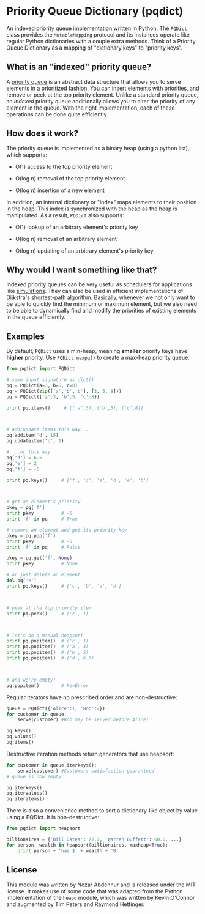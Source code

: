 Priority Queue Dictionary (pqdict)
=========================

An indexed priority queue implementation written in Python. The `PQDict` class provides the `MutableMapping` protocol and its instances operate like regular Python dictionaries with a couple extra methods. Think of a Priority Queue Dictionary as a mapping of "dictionary keys" to "priority keys".

## What is an "indexed" priority queue?
A [priority queue](http://en.wikipedia.org/wiki/Priority_queue) is an abstract data structure that allows you to serve elements in a prioritized fashion. You can insert elements with priorities, and remove or peek at the top priority element. Unlike a standard priority queue, an _indexed_ priority queue additionally allows you to alter the priority of any element in the queue. With the right implementation, each of these operations can be done quite efficiently.

## How does it work?
The priority queue is implemented as a binary heap (using a python list), which supports:  

- O(1) access to the top priority element

- O(log n) removal of the top priority element

- O(log n) insertion of a new element

In addition, an internal dictionary or "index" maps elements to their position in the heap. This index is synchronized with the heap as the heap is manipulated. As a result, `PQDict` also supports:     

- O(1) lookup of an arbitrary element's priority key

- O(log n) removal of an arbitrary element 

- O(log n) updating of an arbitrary element's priority key

## Why would I want something like that?
Indexed priority queues can be very useful as schedulers for applications like [simulations](http://pubs.acs.org/doi/abs/10.1021/jp993732q). They can also be used in efficient implementations of Dijkstra's shortest-path algorithm. Basically, whenever we not only want to be able to quickly find the minimum or maximum element, but we also need to be able to dynamically find and modify the priorities of existing elements in the queue efficiently.

## Examples
By default, `PQDict` uses a min-heap, meaning **smaller** priority keys have **higher** priority. Use `PQDict.maxpq()` to create a max-heap priority queue.

```python
from pqdict import PQDict

# same input signature as dict()
pq = PQDict(a=3, b=5, c=8)
pq = PQDict(zip(['a','b','c'], [3, 5, 8]))
pq = PQDict({'a':3, 'b':5, 'c':8})          

print pq.items()     # [('a',3), ('b',5), ('c',8)]



# add/update items this way...
pq.additem('d', 15)
pq.updateitem('c', 1)

# ...or this way
pq['d'] = 6.5
pq['e'] = 2
pq['f'] = -5

print pq.keys()     # ['f', 'c', 'a', 'd', 'e', 'b']



# get an element's priority
pkey = pq['f']
print pkey          # -5
print 'f' in pq     # True

# remove an element and get its priority key
pkey = pq.pop('f')
print pkey          # -5
print 'f' in pq     # False

pkey = pq.get('f', None)
print pkey          # None

# or just delete an element
del pq['e']
print pq.keys()     # ['c', 'b', 'a', 'd']



# peek at the top priority item
print pq.peek()     # ('c', 1)



# let's do a manual heapsort
print pq.popitem()  # ('c', 1)
print pq.popitem()  # ('a', 3)
print pq.popitem()  # ('b', 5)
print pq.popitem()  # ('d', 6.5)



# and we're empty!
pq.popitem()        # KeyError
```

Regular iterators have no prescribed order and are non-destructive:
```python
queue = PQDict({'Alice':1, 'Bob':2})
for customer in queue:
	serve(customer) #Bob may be served before Alice!

pq.keys()
pq.values()
pq.items()
```

Destructive iteration methods return generators that use heapsort:
```python
for customer in queue.iterkeys():
	serve(customer) #Customers satisfaction guaranteed
# queue is now empty

pq.iterkeys()
pq.itervalues()
pq.iteritems()
```

There is also a convenience method to sort a dictionary-like object by value using a PQDict. It is non-destructive:
```python
from pqdict import heapsort

billionaires = {'Bill Gates': 72.7, 'Warren Buffett': 60.0, ...}
for person, wealth in heapsort(billionaires, maxheap=True):
	print person + 'has $' + wealth + 'B'
```
## License
This module was written by Nezar Abdennur and is released under the MIT license. It makes use of some code that was adapted from the Python implementation of the `heapq` module, which was written by Kevin O'Connor and augmented by Tim Peters and Raymond Hettinger.
